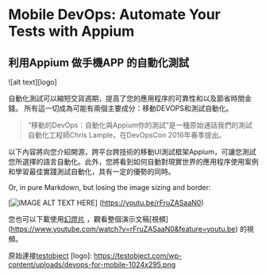 # Mobile DevOps: Automate Your Tests with Appium

## 利用Appium 做手機APP 的自動化測試

![alt text][logo]

自動化測試可以縮短交貨週期，提高了您的應用程序的可靠性和以及節省時間金錢。
所有這一切成為可能有兩個主要成分：移動DEVOPS和測試自動化。

> “移動的DevOps：自動化與Appium你的測試”是一種原始通話我們的測試自動化工程師Chris Lample，在DevOpsCon 2016年春季提出。

以下內容將向您介紹開源，跨平台跨技術的移動UI測試框架Appium，可讓您測試您所選擇的語言自動化。此外，您將看到如何自動對現實世界的應用程序使用案例和學習最佳實踐測試自動化，具有一定的優勢的同時。

Or, in pure Markdown, but losing the image sizing and border:

[![IMAGE ALT TEXT HERE]( https://testobject.com/wp-content/uploads/devops-for-mobile-1024x295.png )] (https://youtu.be/rFruZASaaN0)




您也可以下載使用[幻燈片]( http://www.slideshare.net/ElizabethHechtel/devops-for-mobile-automate-your-tests-with-appium) ，觀看整個演示文稿[視頻] (https://www.youtube.com/watch?v=rFruZASaaN0&feature=youtu.be) 的視頻。

原始連接[testobject]( https://testobject.com/blog/2016/06/mobile-devops-with-appium.html)
[logo]: https://testobject.com/wp-content/uploads/devops-for-mobile-1024x295.png
